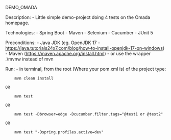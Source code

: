 DEMO_OMADA

Description:
    - Little simple demo-project doing 4 tests on the Omada homepage.

Technologies:
    - Spring Boot
    - Maven
    - Selenium
    - Cucumber
    - JUnit 5

Preconditions:
    - Java JDK (eg. OpenJDK 17 - https://java.tutorials24x7.com/blog/how-to-install-openjdk-17-on-windows)
    - Maven (https://maven.apache.org/install.html) - or use the wrapper .\mvnw instead of mvn

Run:
    - in terminal, from the root (Where your pom.xml is) of the project type:

        mvn clean install

    OR

        mvn test
		
    OR

        mvn test -Dbrowser=edge -Dcucumber.filter.tags="@test1 or @test2"

    OR

        mvn test "-Dspring.profiles.active=dev"